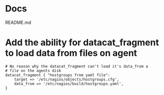 # Docs
README.md

# Add the ability for datacat_fragment to load data from files on agent

    # No reason why the datacat_fragment can't load it's data_from a
    # file on the agents disk
    datacat_fragment { "hostgroups from yaml file":
        target => '/etc/nagios/objects/hostgroups.cfg',
        data_from => '/etc/nagios/build/hostgroups.yaml',
    }

